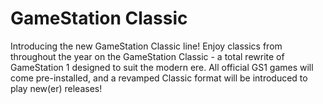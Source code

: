 # GameStation Classic

Introducing the new GameStation Classic line! Enjoy classics from throughout the year on the GameStation Classic - a total rewrite of GameStation 1 designed to suit the modern ere. All official GS1 games will come pre-installed, and a revamped Classic format will be introduced to play new(er) releases!
